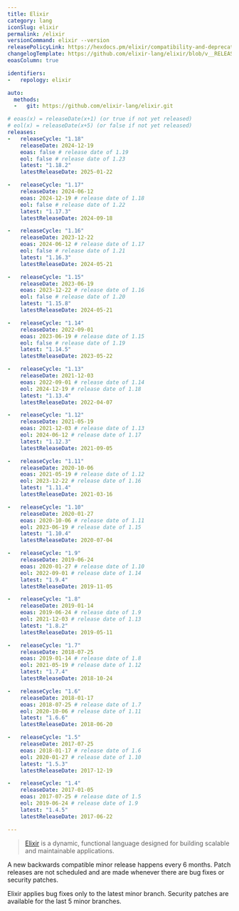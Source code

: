 ```yaml
---
title: Elixir
category: lang
iconSlug: elixir
permalink: /elixir
versionCommand: elixir --version
releasePolicyLink: https://hexdocs.pm/elixir/compatibility-and-deprecations.html
changelogTemplate: https://github.com/elixir-lang/elixir/blob/v__RELEASE_CYCLE__/CHANGELOG.md
eoasColumn: true

identifiers:
-   repology: elixir

auto:
  methods:
  -   git: https://github.com/elixir-lang/elixir.git

# eoas(x) = releaseDate(x+1) (or true if not yet released)
# eol(x) = releaseDate(x+5) (or false if not yet released)
releases:
-   releaseCycle: "1.18"
    releaseDate: 2024-12-19
    eoas: false # release date of 1.19
    eol: false # release date of 1.23
    latest: "1.18.2"
    latestReleaseDate: 2025-01-22

-   releaseCycle: "1.17"
    releaseDate: 2024-06-12
    eoas: 2024-12-19 # release date of 1.18
    eol: false # release date of 1.22
    latest: "1.17.3"
    latestReleaseDate: 2024-09-18

-   releaseCycle: "1.16"
    releaseDate: 2023-12-22
    eoas: 2024-06-12 # release date of 1.17
    eol: false # release date of 1.21
    latest: "1.16.3"
    latestReleaseDate: 2024-05-21

-   releaseCycle: "1.15"
    releaseDate: 2023-06-19
    eoas: 2023-12-22 # release date of 1.16
    eol: false # release date of 1.20
    latest: "1.15.8"
    latestReleaseDate: 2024-05-21

-   releaseCycle: "1.14"
    releaseDate: 2022-09-01
    eoas: 2023-06-19 # release date of 1.15
    eol: false # release date of 1.19
    latest: "1.14.5"
    latestReleaseDate: 2023-05-22

-   releaseCycle: "1.13"
    releaseDate: 2021-12-03
    eoas: 2022-09-01 # release date of 1.14
    eol: 2024-12-19 # release date of 1.18
    latest: "1.13.4"
    latestReleaseDate: 2022-04-07

-   releaseCycle: "1.12"
    releaseDate: 2021-05-19
    eoas: 2021-12-03 # release date of 1.13
    eol: 2024-06-12 # release date of 1.17
    latest: "1.12.3"
    latestReleaseDate: 2021-09-05

-   releaseCycle: "1.11"
    releaseDate: 2020-10-06
    eoas: 2021-05-19 # release date of 1.12
    eol: 2023-12-22 # release date of 1.16
    latest: "1.11.4"
    latestReleaseDate: 2021-03-16

-   releaseCycle: "1.10"
    releaseDate: 2020-01-27
    eoas: 2020-10-06 # release date of 1.11
    eol: 2023-06-19 # release date of 1.15
    latest: "1.10.4"
    latestReleaseDate: 2020-07-04

-   releaseCycle: "1.9"
    releaseDate: 2019-06-24
    eoas: 2020-01-27 # release date of 1.10
    eol: 2022-09-01 # release date of 1.14
    latest: "1.9.4"
    latestReleaseDate: 2019-11-05

-   releaseCycle: "1.8"
    releaseDate: 2019-01-14
    eoas: 2019-06-24 # release date of 1.9
    eol: 2021-12-03 # release date of 1.13
    latest: "1.8.2"
    latestReleaseDate: 2019-05-11

-   releaseCycle: "1.7"
    releaseDate: 2018-07-25
    eoas: 2019-01-14 # release date of 1.8
    eol: 2021-05-19 # release date of 1.12
    latest: "1.7.4"
    latestReleaseDate: 2018-10-24

-   releaseCycle: "1.6"
    releaseDate: 2018-01-17
    eoas: 2018-07-25 # release date of 1.7
    eol: 2020-10-06 # release date of 1.11
    latest: "1.6.6"
    latestReleaseDate: 2018-06-20

-   releaseCycle: "1.5"
    releaseDate: 2017-07-25
    eoas: 2018-01-17 # release date of 1.6
    eol: 2020-01-27 # release date of 1.10
    latest: "1.5.3"
    latestReleaseDate: 2017-12-19

-   releaseCycle: "1.4"
    releaseDate: 2017-01-05
    eoas: 2017-07-25 # release date of 1.5
    eol: 2019-06-24 # release date of 1.9
    latest: "1.4.5"
    latestReleaseDate: 2017-06-22

---
```


>[Elixir](https://elixir-lang.org/) is a dynamic, functional language designed for building scalable
> and maintainable applications.

A new backwards compatible minor release happens every 6 months. Patch releases are not scheduled
and are made whenever there are bug fixes or security patches.

Elixir applies bug fixes only to the latest minor branch. Security patches are available for the
last 5 minor branches.
